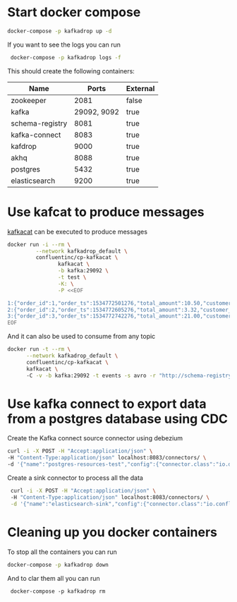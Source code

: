 # Start docker compose 

```bash
docker-compose -p kafkadrop up -d
```

If you want to see the logs you can run 

```bash
 docker-compose -p kafkadrop logs -f
```

This should create the following containers:

| Name             | Ports        | External |
| ---------------- | ------------ | -------  |
| zookeeper        | 2081         | false    |
| kafka            | 29092, 9092  | true     |
| schema-registry  | 8081         | true     |
| kafka-connect    | 8083         | true     |
| kafdrop          | 9000         | true     |
| akhq             | 8088         | true     |
| postgres         | 5432         | true     |
| elasticsearch    | 9200         | true     |

# Use kafcat to produce messages


[kafkacat](https://docs.confluent.io/platform/current/app-development/kafkacat-usage.html) can be executed to produce messages  
```bash
docker run -i --rm \
         --network kafkadrop_default \
         confluentinc/cp-kafkacat \
                kafkacat \
                -b kafka:29092 \
                -t test \
                -K: \
                -P <<EOF

1:{"order_id":1,"order_ts":1534772501276,"total_amount":10.50,"customer_name":"Bob Smith"}
2:{"order_id":2,"order_ts":1534772605276,"total_amount":3.32,"customer_name":"Sarah Black"}
3:{"order_id":3,"order_ts":1534772742276,"total_amount":21.00,"customer_name":"Emma Turner"}
EOF
```

And it can also be used to consume from any topic


```bash
docker run -t --rm \
      --network kafkadrop_default \
      confluentinc/cp-kafkacat \
      kafkacat \ 
      -C -v -b kafka:29092 -t events -s avro -r "http://schema-registry:8081"
```

# Use kafka connect to export data from a postgres database using CDC

Create the Kafka connect source connector using debezium

```bash
curl -i -X POST -H "Accept:application/json" \
-H "Content-Type:application/json" localhost:8083/connectors/ \
-d '{"name":"postgres-resources-test","config":{"connector.class":"io.debezium.connector.postgresql.PostgresConnector","tasks.max":"1","offset.flush.timeout.ms":"30000","database.hostname":"postgresql","database.port":"5432","database.user":"root","database.dbname":"bend","database.server.name":"connect","plugin.name":"pgoutput","table.include.list":"public.resources","key.converter":"io.confluent.connect.avro.AvroConverter","value.converter":"io.confluent.connect.avro.AvroConverter","schema.compatibility":"BACKWARD","locale":"en_US","timezone":"UTC","timestamp.field":"updated_at","key.converter.schema.registry.url":"http://schema-registry:8081","value.converter.schema.registry.url":"http://schema-registry:8081"}}'
```


Create a sink connector to process all the data 

```bash
 curl -i -X POST -H "Accept:application/json" \ 
 -H "Content-Type:application/json" localhost:8083/connectors/ \
 -d '{"name":"elasticsearch-sink","config":{"connector.class":"io.confluent.connect.elasticsearch.ElasticsearchSinkConnector","connection.url":"http://elasticsearch:9200","key.ignore":"true","topics":"connect.public.resources","key.converter":"io.confluent.connect.avro.AvroConverter","value.converter":"io.confluent.connect.avro.AvroConverter","key.converter.schema.registry.url":"http://schema-registry:8081","value.converter.schema.registry.url":"http://schema-registry:8081","behavior.on.null.values":"DELETE"}}'
```

# Cleaning up you docker containers

To stop all the containers you can run 

```bash
docker-compose -p kafkadrop down
```

And to clar them all you can run 
```
 docker-compose -p kafkadrop rm
```




